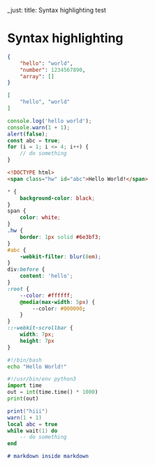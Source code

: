 _just: title: Syntax highlighting test
# Syntax highlighting
```json
{
    "hello": "world",
    "number": 1234567890,
    "array": []
}
```
```json
[
    "hello", "world"
]
```
```js
console.log('hello world');
console.warn(1 + 1);
alert(false);
const abc = true;
for (i = 1; i <= 4; i++) {
    // do something
}
```
```html
<!DOCTYPE html>
<span class="hw" id="abc">Hello World!</span>
```
```css
* {
    background-color: black;
}
span {
    color: white;
}
.hw {
    border: 1px solid #6e3bf3;
}
#abc {
    -webkit-filter: blur(8em);
}
div:before {
    content: 'hello';
}
:root {
    --color: #ffffff;
    @media(max-width: 5px) {
        --color: #000000;
    }
}
::-webkit-scrollbar {
    width: 7px;
    height: 7px
}
```
```sh
#!/bin/bash
echo "Hello World!"
```
```py
#!/usr/bin/env python3
import time
out = int(time.time() * 1000)
print(out)
```
```lua
print("hiii")
warn(1 + 1)
local abc = true
while wait(1) do
    -- do something
end
```
```md
# markdown inside markdown
```